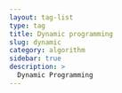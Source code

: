 ```yaml
---
layout: tag-list
type: tag
title: Dynamic programming
slug: dynamic
category: algorithm
sidebar: true
description: >
  Dynamic Programming
---
```

